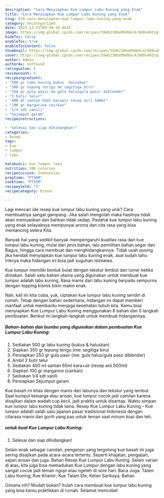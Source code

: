 ```yaml
---
description: "Cara Menyiapkan Kue Lumpur Labu Kuning yang Enak"
title: "Cara Menyiapkan Kue Lumpur Labu Kuning yang Enak"
slug: 619-cara-menyiapkan-kue-lumpur-labu-kuning-yang-enak
category: Uncategorized
date: 2022-12-31T09:49:10.954Z
image: https://img-global.cpcdn.com/recipes/594b238be09dbbc4/680x482cq70/kue-lumpur-labu-kuning-foto-resep-utama.jpg
hideToc: false
enableToc: true
enableTocContent: false
thumbnail: https://img-global.cpcdn.com/recipes/594b238be09dbbc4/680x482cq70/kue-lumpur-labu-kuning-foto-resep-utama.jpg
cover: https://img-global.cpcdn.com/recipes/594b238be09dbbc4/680x482cq70/kue-lumpur-labu-kuning-foto-resep-utama.jpg
author: Admin
authorAv: notfound
ratingvalue: 5
reviewcount: 6
recipeingredient:
- "500 gr labu kuning kukus  haluskan"
- "300 gr tepung terigu me segitiga biru"
- "250 gr gula pasir me gula halusgula pasir diblender"
- "2 butir telur"
- "400 ml santan 65ml karaair resep asli 500ml"
- "100 gr margarine cairkan"
- "1/4 sdt vanili"
- "Sejumput garam"
recipeinstructions:

- "Selesai dan siap dihidangkan!"
categories:
- Resep
tags:
- kue
- lumpur
- labu

katakunci: kue lumpur labu 
nutrition: 300 calories
recipecuisine: Indonesian
preptime: "PT36M"
cooktime: "PT35M"
recipeyield: "2"
recipecategory: Dinner

---
```





Lagi mencari ide resep kue lumpur labu kuning yang unik? Cara membuatnya sangat gampang. Jika salah mengolah maka hasilnya tidak akan memuaskan dan bahkan tidak sedap. Padahal kue lumpur labu kuning yang enak selayaknya mempunyai aroma dan cita rasa yang bisa memancing selera Kita.





Banyak hal yang sedikit banyak mempengaruhi kualitas rasa dari kue lumpur labu kuning, mulai dari jenis bahan, lalu pemilihan bahan segar dan Bagus, hingga cara membuat dan menghidangkannya. Tidak usah pusing jika hendak menyiapkan kue lumpur labu kuning enak,      asal sudah tahu triknya maka hidangan ini bisa jadi suguhan istimewa.














Kue lumpur memiliki bentuk bulat dengan tekstur lembut dan lumer ketika dimakan. Salah satu bahan utama yang digunakan untuk membuat kue lumpur adalah labu kuning. Rasa manis dari labu kuning berpadu sempurna dengan topping kismis bikin makin enak.






Nah, kali ini kita coba, yuk, ciptakan kue lumpur labu kuning sendiri di rumah. Tetap dengan bahan sederhana, hidangan ini dapat memberi manfaat untuk membantu menjaga kesehatan tubuh kita. Kamu bisa menyiapkan Kue Lumpur Labu Kuning menggunakan 8 bahan dan 0 langkah pembuatan. Berikut ini langkah-langkah untuk membuat hidangannya.

<!--inarticleads1-->

##### Bahan-bahan dan bumbu yang digunakan dalam pembuatan Kue Lumpur Labu Kuning:

1. Sediakan 500 gr labu kuning (kukus &amp; haluskan)
1. Siapkan 300 gr tepung terigu (me: segitiga biru)
1. Persiapkan 250 gr gula pasir (me: gula halus/gula pasir diblender)
1. Ambil 2 butir telur
1. Sediakan 400 ml santan 65ml kara+air (resep asli 500ml)
1. Siapkan 100 gr margarine (cairkan)
1. Sediakan 1/4 sdt vanili
1. Persiapkan Sejumput garam


Kue basah ini khas dengan manis dari labunya dan tekstur yang lembut. Saat kumpul keluarga atau arisan, kue lumpur cocok jadi camilan karena disajikan dalam wadah cup kecil, jadi praktis untuk disantap. Waktu simpan kue lumpur labu kuning tidak lama. Resep Kue Lumpur Labu Kuning - Kue lumpur adalah salah satu jajanan pasar tradisional Indonesia dengan citarasa manis dan gurih yang pas untuk teman saat minum kopi dan teh. 

<!--inarticleads2-->

#####  untuk buat Kue Lumpur Labu Kuning:


1. Selesai dan siap dihidangkan!

Selain enak sebagai camilan, penganan yang tergolong kue basah ini juga sering disajikan pada acara-acara tertentu. Seperti khajatan, pengajian, sajian arisan dan juga. Bahan Resep Kue Lumpur Labu Kuning. Selain varian di atas, kita juga bisa memadukan Kue Lumpur dengan labu kuning yang sangat cocok jadi teman ngopi atau ngeteh di sore hari. Baca Juga: Talam Labu Kuning; Kue Khamir; Kue Talam Ebi; Ketan Sarikaya; Bahan. 

Gimana nih? Mudah bukan? Itulah cara membuat kue lumpur labu kuning yang bisa kamu praktikkan di rumah. Selamat mencoba!
